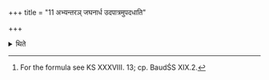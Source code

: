 +++
title = "11 अभ्यन्तरञ् जघनार्ध उदपात्रमुपदधाति"

+++

<details><summary>थिते</summary>

11. In side, on the western part of the ground (the Adhvaryu) places a pot filled with water with vāk rvā...[^1]  

[^1]: For the formula see KS XXXVIII. 13; cp. BaudŚS XIX.2.  
</details>
